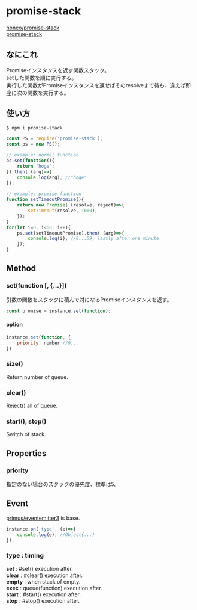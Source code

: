 # promise-stack
[honeo/promise-stack](https://github.com/honeo/promise-stack)  
[promise-stack](https://www.npmjs.com/package/promise-stack)

## なにこれ
Promiseインスタンスを返す関数スタック。  
setした関数を順に実行する。  
実行した関数がPromiseインスタンスを返せばそのresolveまで待ち、違えば即座に次の関数を実行する。

## 使い方
```sh
$ npm i promise-stack
```
```js
const PS = require('promise-stack');
const ps = new PS();

// example: normal function
ps.set(function(){
	return 'hoge';
}).then( (arg)=>{
	console.log(arg); //"hoge"
});

// example: promise function
function setTimeoutPromise(){
	return new Promise( (resolve, reject)=>{
	    setTimeout(resolve, 1000);
	});
}
for(let i=0; i<60; i++){
	ps.set(setTimeoutPromise).then( (arg)=>{
		console.log(i); //0...59, lastly after one minute
	});
}
```

## Method
### set(function [, {...}])
引数の関数をスタックに積んで対になるPromiseインスタンスを返す。
```js
const promise = instance.set(function);
```
#### option
```js
instance.set(function, {
	priority: number //0...
})
```
### size()
Return number of queue.
### clear()
Reject() all of queue.
### start(), stop()
Switch of stack.

## Properties

### priority
指定のない場合のスタックの優先度、標準は5。

## Event
[primus/eventemitter3](https://github.com/primus/eventemitter3) is base.
```js
instance.on('type', (e)=>{
	console.log(e); //Object{...}
});
```
### type : timing
**set** : #set() execution after.  
**clear** : #clear() execution after.  
**empty** : when stack of empty.  
**exec** : queue(function) execution after.  
**start** : #start() execution after.  
**stop** : #stop() execution after.  

